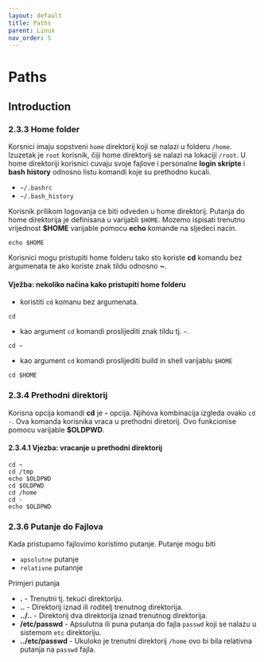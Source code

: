 ```yaml
---
layout: default
title: Paths
parent: Linux
nav_order: 5
---
```


# Paths

## Introduction


### 2.3.3 Home folder

Korsnici imaju sopstveni `home` direktorij koji se nalazi u folderu `/home`. Izuzetak je `root` korisnik, čiji home direktorij se nalazi na lokaciji `/root`. U home direktoriji korisnici cuvaju svoje fajlove i personalne **login skripte** i **bash history** odnosno listu komandi koje su prethodno kucali.

* `~/.bashrc`
* `~/.bash_history`

Korisnik prilikom logovanja ce biti odveden u home direktorij. Putanja do home direktorija je definisana u varijabli `$HOME`. Mozemo ispisati trenutnu vrijednost **$HOME** varijable pomocu **echo** komande na sljedeci nacin.

````
echo $HOME
````
Korisnici mogu pristupiti home folderu tako sto koriste **cd** komandu bez argumenata te ako koriste znak tildu odnosno **~**.

#### Vježba: nekoliko načina kako pristupiti home folderu

* koristiti `cd` komanu bez argumenata.

```
cd
```

* kao argument `cd` komandi proslijediti znak tildu tj. `~`.

```
cd ~
```
* kao argument `cd` komandi proslijediti build in shell varijablu `$HOME`

```
cd $HOME
```

### 2.3.4 Prethodni direktorij

Korisna opcija komandi **cd** je **-** opcija. Njihova kombinacija izgleda ovako `cd -`. Ova komanda korisnika vraca u prethodni diretorij. Ovo funkcionise pomocu varijable **$OLDPWD**.

#### 2.3.4.1 Vjezba: vracanje u prethodni direktorij

````
cd ~
cd /tmp
echo $OLDPWD
cd $OLDPWD
cd /home
cd -
echo $OLDPWD
````

### 2.3.6 Putanje do Fajlova

Kada pristupamo fajlovimo koristimo putanje. Putanje mogu biti

* `apsolutne` putanje
* `relativne` putannje

Primjeri putanja

* **.** - Trenutni tj. tekući direktoriju.
* **..** - Direktorij iznad ili roditelj trenutnog direktorija.
* **../..** - Direktorij dva direktorija iznad trenutnog direktorija.
* **/etc/passwd** - Apsulutna ili puna putanja do fajla `passwd` koji se nalazu u sistemom `etc` direktoriju.
* **../etc/passwd** - Ukuloko je trenutni direktorij `/home` ovo bi bila relativna putanja na `passwd` fajla.
